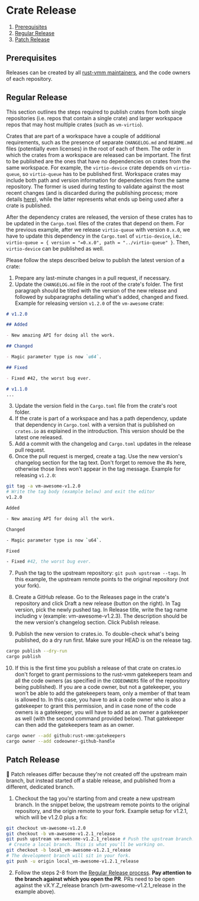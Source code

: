 # Crate Release

1. [Prerequisites](#prerequisites)
2. [Regular Release](#regular-release)
3. [Patch Release](#patch-release)

## Prerequisites

Releases can be created by all [rust-vmm maintainers](../../MAINTAINERS.md),
and the code owners of each repository.

## Regular Release

This section outlines the steps required to publish crates from both single
repositories (i.e. repos that contain a single crate) and larger workspace
repos that may host multiple crates (such as `vm-virtio`).

Crates that are part of a workspace have a couple of additional requirements,
such as the presence of separate `CHANGELOG.md` and `README.md` files (potentially
even licenses) in the root of each of them. The order in which the crates
from a workspace are released can be important. The first to be published
are the ones that have no dependencies on crates from the same
workspace. For example, the `virtio-device` crate depends on `virtio-queue`,
so `virtio-queue` has to be published first. Workspace crates may include
both path and version information for dependencies from the same repository.
The  former is used during testing to validate against the most recent changes
(and is discarded during the publishing process; more details
[here](https://doc.rust-lang.org/cargo/reference/specifying-dependencies.html#multiple-locations)),
while the latter represents what ends up being used after a crate is published.

After the dependency crates are released, the version of these crates has to
be updated in the `Cargo.toml` files of the crates that depend on them.
For the previous example, after we release `virtio-queue` with
version `0.x.0`, we have to update this dependency in the `Cargo.toml` of
`virtio-device`, i.e.: `virtio-queue = { version = "=0.x.0", path = "../virtio-queue" }`.
Then, `virtio-device` can be published as well.

Please follow the steps described below to publish the latest version of a crate:

1. Prepare any last-minute changes in a pull request, if necessary.
2. Update the `CHANGELOG.md` file in the root of the crate's folder. The
   first paragraph should be titled with the version of the new release and
   followed by subparagraphs detailing what's added, changed and fixed.
   Example for releasing version `v1.2.0` of the `vm-awesome` crate:

```md
# v1.2.0

## Added

- New amazing API for doing all the work.

## Changed

- Magic parameter type is now `u64`.

## Fixed

- Fixed #42, the worst bug ever.

# v1.1.0
...
```

3. Update the version field in the `Cargo.toml` file from the crate's root folder.
4. If the crate is part of a workspace and has a path dependency, update that
   dependency in `Cargo.toml` with a version that is published on `crates.io`
   as explained in the introduction. This version should be the latest one released.
5. Add a commit with the changelog and `Cargo.toml` updates in the release pull
   request.
6. Once the pull request is merged, create a tag. Use the new version's
   changelog section for the tag text. Don't forget to remove the #s here,
   otherwise those lines won't appear in the tag message.
   Example for releasing `v1.2.0`:

```bash
git tag -a vm-awesome-v1.2.0
# Write the tag body (example below) and exit the editor
v1.2.0

Added

- New amazing API for doing all the work.

Changed

- Magic parameter type is now `u64`.

Fixed

- Fixed #42, the worst bug ever.
```

7. Push the tag to the upstream repository: `git push upstream --tags`. In this
   example, the upstream remote points to the original repository (not your
   fork).

8. Create a GitHub release. Go to the Releases page in the crate's repository
   and click Draft a new release (button on the right). In Tag version, pick
   the newly pushed tag. In Release title, write the tag name including v
   (example: vm-awesome-v1.2.3). The description should be the new version's 
   changelog section. Click Publish release.
9. Publish the new version to crates.io. To double-check what's being
   published, do a dry run first. Make sure your HEAD is on the release tag.

```bash
cargo publish --dry-run
cargo publish
```

10. If this is the first time you publish a release of that crate on crates.io
   don't forget to grant permissions to the rust-vmm gatekeepers team and all
   the code owners (as specified in the `CODEOWNERS` file of the repository being
   published). If you are a code owner, but not a gatekeeper, you won't be
   able to add the gatekeepers team, only a member of that team is allowed to.
   In this case, you have to ask a code owner who is also a gatekeeper to
   grant this permission, and in case none of the code owners is a gatekeeper,
   you will have to add as an owner a gatekeeper as well (with the second
   command provided below). That gatekeeper can then add the gatekeepers team
   as an owner.

```bash
cargo owner --add github:rust-vmm:gatekeepers
cargo owner --add codeowner-github-handle
```

## Patch Release

:memo: Patch releases differ because they're not created off the
upstream main branch, but instead started off a stable release, and published
from a different, dedicated branch.

1. Checkout the tag you're starting from and create a new upstream branch. In
   the snippet below, the upstream remote points to the original repository,
   and the origin remote to your fork.
   Example setup for v1.2.1, which will be v1.2.0 plus a fix:

```bash
git checkout vm-awesome-v1.2.0
git checkout -b vm-awesome-v1.2.1_release
git push upstream vm-awesome-v1.2.1_release # Push the upstream branch.
 # Create a local branch. This is what you'll be working on.
git checkout -b local_vm-awesome-v1.2.1_release
# The development branch will sit in your fork.
git push -u origin local_vm-awesome-v1.2.1_release
```

2. Follow the steps 2-8 from the [Regular Release process](#regular-release).
   **Pay attention to the branch against which you open the PR**. PRs need to be
   open against the vX.Y.Z_release branch (vm-awesome-v1.2.1_release in the example
   above).
